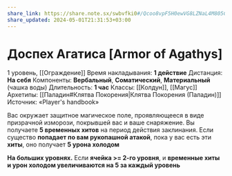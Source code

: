 ```yaml
---
share_link: https://share.note.sx/swbvfki0#/Qcoo8vpF5H0ewVG8LZNaL4M805CcU4dBS5k4qVGjz8
share_updated: 2024-05-01T21:31:53+03:00
---
```

# Доспех Агатиса [Armor of Agathys]
1 уровень, [[Ограждение]]
Время накладывания: **1 действие**
Дистанция: **На себя**
Компоненты: **Вербальный**, **Соматический**, **Материальный** (чашка воды)
Длительность: **1 час**
Классы: [[Колдун]], [[Магус]]
Архетипы: [[Паладин#Клятва Покорения|Клятва Покорения (Паладин)]]
Источник: «Player's handbook»

Вас окружает защитное магическое поле, проявляющееся в виде призрачной изморози, покрывшей вас и ваше снаряжение. Вы получаете **5 временных хитов** на период действия заклинания. Если существо **попадает по вам рукопашной атакой**, пока у вас есть эти **хиты**, оно получает **5 урона холодом**

**На больших уровнях.** Если **ячейка >= 2-го уровня**, и **временные хиты и урон холодом увеличиваются на 5 за каждый уровень**